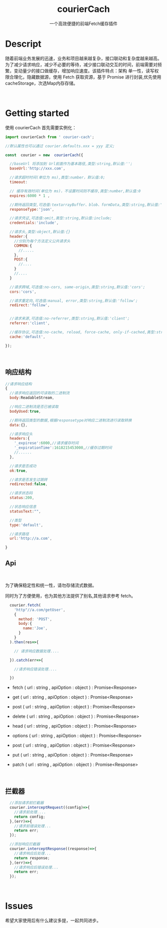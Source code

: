 <h1 align="center"><center>courierCach</center></H1>

<center>一个高效便捷的前端Fetch缓存插件</center>

# Descript

随着前端业务发展的迅速，业务和项目越来越复杂，接口联动和复杂度越来越高。为了减少请求响应，减少不必要的等待，减少接口联动交互的时间，前端需要对频繁，变动量少的接口做缓存，增加响应速度。该插件特点：架构
单一性，读写权限合理化，隐藏数据源，使用 Fetch 获取资源，基于 Promise 进行封装,优先使用cacheStorage，次选Map内存存储。

&emsp;

# Getting started

使用 courierCach 首先需要实例化：

```JavaScript
import courierCach from ' courier-cach';

//默认属性也可以通过 courier.defaults.xxx = yyy 定义;

const  courier = new  courierCach({

  //baseUrl 将添加到 Url前面作为基本路径,类型:string,默认值:'';
  baseUrl:'http://xxx.com',

  //请求超时时间(单位为 ms),类型:number，默认值:0;
  timeout:

  // 缓存有效时间(单位为 ms)，不设置时间则不缓存,类型:number,默认值:0
  expires:6000 * 1 ,

  //期待返回类型,可选值:textarrayBuffer、blob、formData,类型:string,默认值:'json';
  responseType:'json',

  //请求凭证,可选值:omit,类型:string,默认值:include;
  credentials:'include',

  //请求头,类型:object,默认值:{}
  header:{
    //分别为每个方法定义公共请求头
    COMMON:{
      //.....
    },
    POST:{
      //....
    }
    //....
  }

  //请求跨域,可选值:no-cors, same-origin,类型:string,默认值:'cors';
  cors:'cors',

  //请求重定向,可选值:manual, error,类型:string,默认值:'follow';
  redirect:'follow',


  //请求来源,可选值:no-referrer,类型:string,默认值:'client';
  referrer:'client',

  //缓存协议,可选值:no-cache, reload, force-cache, only-if-cached,类型:string,默认是值:'default';
  cache:'default',

});
```

&emsp;

## 响应结构

```Javascript
//请求响应结构
{
  //请求响应返回的可读取的二进制流
  body:ReadableStream,

  //响应二进制流是否已被读取
  bodyUsed:true,

  //期待返回类型的数据,根据responsetype对响应二进制流进行读取转换
  data:{},

  //请求响应头
  headers:{
    '_expirese':6000,//请求缓存时间
    '_expirationTime':1618215453000,//缓存过期时间
    //......
  },

  //请求是否成功
  ok:true,

  //请求是否发生过跳转
  redirected:false,

  //请求状态码
  status:200,

  //状态响应信息
  statusText:"",

  //类型
  type:'default',

  //请求路径
  url:'http://a.com',

}

```

## Api

&emsp;

为了确保稳定性和统一性，请勿存储流式数据。

同时为了方便使用，也为其他方法提供了别名,其他请求参考 fetch。

```Javascript
  courier.fetch(
    'http"//a.com/getUser',
    {
      method: 'POST',
      body:{
        name:'Joe',
      }
    }
  ).then(res=>{

    // 请求响应数据处理....

  }).catch(err=>{

    //请求响应错误处理....

  })
```

- fetch ( url : string , apiOption : object ) : Promise\<Response>

- get ( url : string , apiOption : object ) : Promise\<Response>

- post ( url : string , apiOption : object ) : Promise\<Response>

- delete ( url : string , apiOption : object ) : Promise\<Response>

- head ( url : string , apiOption : object ) : Promise\<Response>

- options ( url : string , apiOption : object ) : Promise\<Response>

- post ( url : string , apiOption : object ) : Promise\<Response>

- put ( url : string , apiOption : object ) : Promise\<Response>

- patch ( url : string , apiOption : object ) : Promise\<Response>

&emsp;

## 拦截器

```JavaScript
  //添加请求前拦截器
  courier.interceptRequest((config)=>{
    //请求前处理....
    return config;
  },(err)=>{
    //请求前错误处理...
    return err;
  });

  //添加响应拦截器
  courier.interceptResponse((response)=>{
    //请求响应后处理...
    return response;
  },(err)=>{
    //请求响应后错误处理...
    return err;
  });
```

&emsp;

# Issues

希望大家使用后有什么建议多提，一起共同进步。
